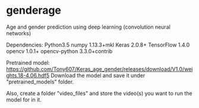 # genderage
Age and gender prediction using deep learning (convolution neural networks)

Dependencies:
Python3.5
numpy 1.13.3+mkl
Keras 2.0.8+
TensorFlow 1.4.0
opencv 1.0.1+
opencv-python 3.3.0+contrib

Pretrained model: https://github.com/Tony607/Keras_age_gender/releases/download/V1.0/weights.18-4.06.hdf5
Download the model and save it under "pretrained_models" folder.

Also, create a folder "video_files" and store the video(s) you want to run the model for in it.
